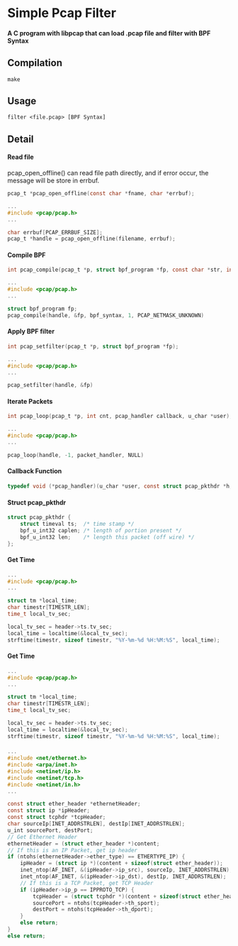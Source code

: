 # Simple Pcap Filter
#### A C program with libpcap that can load .pcap file and filter with BPF Syntax

## Compilation
```
make
```

## Usage
```
filter <file.pcap> [BPF Syntax]
```

## Detail
#### Read file
pcap_open_offline() can read file path directly, and if error occur, the message will be store in errbuf.

```c
pcap_t *pcap_open_offline(const char *fname, char *errbuf);
```
```c
...
#include <pcap/pcap.h>
...

char errbuf[PCAP_ERRBUF_SIZE];
pcap_t *handle = pcap_open_offline(filename, errbuf);
```

#### Compile BPF

```c
int pcap_compile(pcap_t *p, struct bpf_program *fp, const char *str, int optimize, bpf_u_int32 netmask);
```
```c
...
#include <pcap/pcap.h>
...

struct bpf_program fp;
pcap_compile(handle, &fp, bpf_syntax, 1, PCAP_NETMASK_UNKNOWN)
```

#### Apply BPF filter

```c
int pcap_setfilter(pcap_t *p, struct bpf_program *fp);
```
```c
...
#include <pcap/pcap.h>
...

pcap_setfilter(handle, &fp)
```

#### Iterate Packets

```c
int pcap_loop(pcap_t *p, int cnt, pcap_handler callback, u_char *user);
```
```c
...
#include <pcap/pcap.h>
...

pcap_loop(handle, -1, packet_handler, NULL)
```

#### Callback Function
```c
typedef void (*pcap_handler)(u_char *user, const struct pcap_pkthdr *h, const u_char *bytes);
```

#### Struct pcap_pkthdr
```c
struct pcap_pkthdr {
	struct timeval ts;	/* time stamp */
	bpf_u_int32 caplen;	/* length of portion present */
	bpf_u_int32 len;	/* length this packet (off wire) */
};
```

#### Get Time
```c
...
#include <pcap/pcap.h>
...

struct tm *local_time;
char timestr[TIMESTR_LEN];
time_t local_tv_sec;

local_tv_sec = header->ts.tv_sec;
local_time = localtime(&local_tv_sec);
strftime(timestr, sizeof timestr, "%Y-%m-%d %H:%M:%S", local_time);
```

#### Get Time
```c
...
#include <pcap/pcap.h>
...

struct tm *local_time;
char timestr[TIMESTR_LEN];
time_t local_tv_sec;

local_tv_sec = header->ts.tv_sec;
local_time = localtime(&local_tv_sec);
strftime(timestr, sizeof timestr, "%Y-%m-%d %H:%M:%S", local_time);
```

####
```c
...
#include <net/ethernet.h>
#include <arpa/inet.h>
#include <netinet/ip.h>
#include <netinet/tcp.h>
#include <netinet/in.h>
...

const struct ether_header *ethernetHeader;
const struct ip *ipHeader;
const struct tcphdr *tcpHeader;
char sourceIp[INET_ADDRSTRLEN], destIp[INET_ADDRSTRLEN];
u_int sourcePort, destPort;
// Get Ethernet Header
ethernetHeader = (struct ether_header *)content;
// If this is an IP Packet, get ip header
if (ntohs(ethernetHeader->ether_type) == ETHERTYPE_IP) {
    ipHeader = (struct ip *)(content + sizeof(struct ether_header));
    inet_ntop(AF_INET, &(ipHeader->ip_src), sourceIp, INET_ADDRSTRLEN);
    inet_ntop(AF_INET, &(ipHeader->ip_dst), destIp, INET_ADDRSTRLEN);
    // If this is a TCP Packet, get TCP Header
    if (ipHeader->ip_p == IPPROTO_TCP) {
        tcpHeader = (struct tcphdr *)(content + sizeof(struct ether_header) + sizeof(struct ip));
        sourcePort = ntohs(tcpHeader->th_sport);
        destPort = ntohs(tcpHeader->th_dport);
    }
    else return;
}
else return;
```
